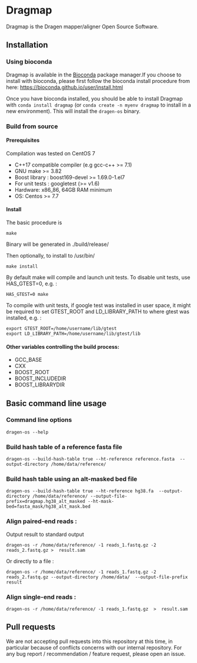 # Dragmap

Dragmap is the Dragen mapper/aligner Open Source Software.

## Installation

### Using bioconda

Dragmap is available in the [Bioconda](https://anaconda.org/bioconda/dragmap) package manager.If you choose to install with bioconda, please first follow the bioconda install procedure from here:
https://bioconda.github.io/user/install.html

Once you have bioconda installed, you should be able to install Dragmap with `conda install dragmap` (or `conda create -n myenv dragmap` to install in a new environment). This will install the `dragen-os` binary.

### Build from source

#### Prerequisites

Compilation was tested on CentOS 7

- C++17 compatible compiler (e.g gcc-c++ >= 7.1)
- GNU make >= 3.82
- Boost library : boost169-devel >= 1.69.0-1.el7
- For unit tests : googletest (>= v1.6)
- Hardware: x86_86, 64GB RAM minimum
- OS: Centos >= 7.7

#### Install

The basic procedure is

    make

Binary will be generated in ./build/release/

Then optionally, to install to /usr/bin/

    make install

By default make will compile and launch unit tests. To disable unit tests, use HAS_GTEST=0, e.g. :

    HAS_GTEST=0 make

To compile with unit tests, if google test was installed in user space, it might be required to set GTEST_ROOT and LD_LIBRARY_PATH to where gtest was installed, e.g. :

    export GTEST_ROOT=/home/username/lib/gtest
    export LD_LIBRARY_PATH=/home/username/lib/gtest/lib

#### Other variables controlling the build process:

- GCC_BASE
- CXX
- BOOST_ROOT
- BOOST_INCLUDEDIR
- BOOST_LIBRARYDIR

## Basic command line usage

### Command line options

    dragen-os --help

### Build hash table of a reference fasta file

    dragen-os --build-hash-table true --ht-reference reference.fasta  --output-directory /home/data/reference/

### Build hash table using an alt-masked bed file

    dragen-os --build-hash-table true --ht-reference hg38.fa  --output-directory /home/data/reference/ --output-file-prefix=dragmap.hg38_alt_masked --ht-mask-bed=fasta_mask/hg38_alt_mask.bed

### Align paired-end reads :

Output result to standard output

    dragen-os -r /home/data/reference/ -1 reads_1.fastq.gz -2 reads_2.fastq.gz >  result.sam

Or directly to a file :

    dragen-os -r /home/data/reference/ -1 reads_1.fastq.gz -2 reads_2.fastq.gz --output-directory /home/data/  --output-file-prefix result

### Align single-end reads :

    dragen-os -r /home/data/reference/ -1 reads_1.fastq.gz  >  result.sam

## Pull requests

We are not accepting pull requests into this repository at this time, in particular because of conflicts concerns with our internal repository. For any bug report / recommendation / feature request, please open an issue.
